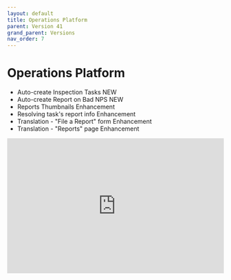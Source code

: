 ```yaml
---
layout: default
title: Operations Platform
parent: Version 41
grand_parent: Versions
nav_order: 7
---
```


<style>
.responsive-video {
    position: relative;
    padding-bottom: 56.25%; /* Aspect ratio for 16:9 videos */
    padding-top: 30px;
    height: 0;
    overflow: hidden;
}

.responsive-video iframe,
.responsive-video object,
.responsive-video embed {
    position: absolute;
    top: 0;
    left: 0;
    width: 100%;
    height: 100%;
}
</style>

# Operations Platform

* Auto-create Inspection Tasks <span class="label label-purple">NEW</span>
* Auto-create Report on Bad NPS <span class="label label-purple">NEW</span>
* Reports Thumbnails <span class="label label-blue">Enhancement</span>
* Resolving task's report info <span class="label label-blue">Enhancement</span>
* Translation - "File a Report" form <span class="label label-blue">Enhancement</span>
* Translation - "Reports" page <span class="label label-blue">Enhancement</span>

<div class="responsive-video">
    <iframe src="https://www.youtube.com/embed/ZWGnZiC3BEA" frameborder="0" allowfullscreen></iframe>
</div>